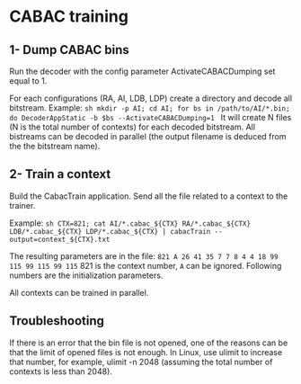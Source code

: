 # CABAC training

## 1- Dump CABAC bins
Run the decoder with the config parameter ActivateCABACDumping set equal to 1.

For each configurations (RA, AI, LDB, LDP) create a directory and decode all bitstream. 
Example:
``sh
mkdir -p AI;
cd AI;
for bs in /path/to/AI/*.bin; do
 DecoderAppStatic -b $bs --ActivateCABACDumping=1
``
It will create N files (N is the total number of contexts) for each decoded bitstream.
All bistreams can be decoded in parallel (the output filename is deduced from the the bitstream name).

## 2- Train a context

Build the CabacTrain application.
Send all the file related to a context to the trainer.

Example:
``sh
CTX=821;
cat AI/*.cabac_${CTX} RA/*.cabac_${CTX} LDB/*.cabac_${CTX} LDP/*.cabac_${CTX} | cabacTrain --output=context_${CTX}.txt
``

The resulting parameters are in the file:
``
821 A 26 41 35 7 7 8 4 4 18 99 115 99 115 99 115
``
821 is the context number, ``A`` can be ignored. Following numbers are the initialization parameters.

All contexts can be trained in parallel.

## Troubleshooting

If there is an error that the bin file is not opened, one of the reasons can be that the limit of opened files is not enough.
In Linux, use ulimit to increase that number, for example, ulimit -n 2048 (assuming the total number of contexts is less than 2048).
